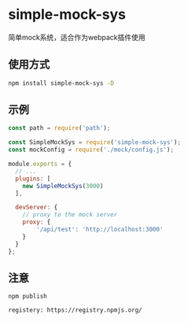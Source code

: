 # simple-mock-sys

简单mock系统，适合作为webpack插件使用

## 使用方式

```bash
npm install simple-mock-sys -D
```

## 示例

```js
const path = require('path');

const SimpleMockSys = require('simple-mock-sys');
const mockConfig = require('./mock/config.js');

module.exports = {
  // ...
  plugins: [
    new SimpleMockSys(3000)
  ],

  devServer: {
    // proxy to the mock server
    proxy: {
        '/api/test': 'http://localhost:3000'
    }
  }
};
```

## 注意

`npm publish`

`registery: https://registry.npmjs.org/`